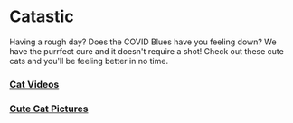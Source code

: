 # Catastic

Having a rough day? Does the COVID Blues have you feeling down? We have the purrfect cure and it doesn't require a shot! Check out these cute cats and you'll be feeling better in no time.



### [Cat Videos](https://natashadmoore.github.io/IT100Project/cat-videos)
### [Cute Cat Pictures](https://natashadmoore.github.io/IT100Project/cute-cat-pictures)


